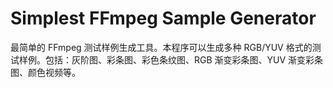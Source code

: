 # Simplest FFmpeg Sample Generator
 最简单的 FFmpeg 测试样例生成工具。本程序可以生成多种 RGB/YUV 格式的测试样例。包括：灰阶图、彩条图、彩色条纹图、RGB 渐变彩条图、YUV 渐变彩条图、颜色视频等。
